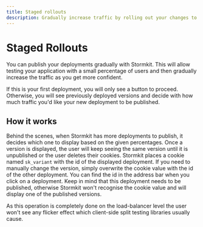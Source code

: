 ```yaml
---
title: Staged rollouts
description: Gradually increase traffic by rolling out your changes to a limited number of users.
---
```


# Staged Rollouts

<section>
You can publish your deployments gradually with Stormkit. This will allow testing your application with a small percentage of users and then gradually increase the traffic as you get more confident.

If this is your first deployment, you will only see a button to proceed. Otherwise, you will see previously deployed versions and decide with how much traffic you'd like your new deployment to be published.

</section>

## How it works

<section>
Behind the scenes, when Stormkit has more deployments to publish, it decides which one to display based on the given percentages. Once a version is displayed, the user will keep seeing the same version until it is unpublished or the user deletes their cookies. Stormkit places a cookie named <code>sk_variant</code> with the id of the displayed deployment. If you need to manually change the version, simply overwrite the cookie value with the id of the other deployment. You can find the id in the address bar when you click on a deployment. Keep in mind that this deployment needs to be published, otherwise Stormkit won't recognise the cookie value and will display one of the published versions.

As this operation is completely done on the load-balancer level the user won't see any flicker effect which client-side split testing libraries usually cause.

</section>
